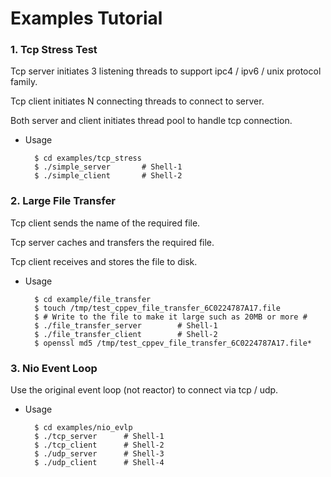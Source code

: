 # Examples Tutorial

### 1. Tcp Stress Test

Tcp server initiates 3 listening threads to support ipc4 / ipv6 / unix protocol family.

Tcp client initiates N connecting threads to connect to server.

Both server and client initiates thread pool to handle tcp connection.

* Usage

        $ cd examples/tcp_stress
        $ ./simple_server       # Shell-1
        $ ./simple_client       # Shell-2

### 2. Large File Transfer

Tcp client sends the name of the required file.

Tcp server caches and transfers the required file.

Tcp client receives and stores the file to disk.

* Usage

        $ cd example/file_transfer
        $ touch /tmp/test_cppev_file_transfer_6C0224787A17.file
        $ # Write to the file to make it large such as 20MB or more #
        $ ./file_transfer_server        # Shell-1
        $ ./file_transfer_client        # Shell-2
        $ openssl md5 /tmp/test_cppev_file_transfer_6C0224787A17.file*

### 3. Nio Event Loop

Use the original event loop (not reactor) to connect via tcp / udp.

* Usage

        $ cd examples/nio_evlp
        $ ./tcp_server      # Shell-1
        $ ./tcp_client      # Shell-2
        $ ./udp_server      # Shell-3
        $ ./udp_client      # Shell-4
